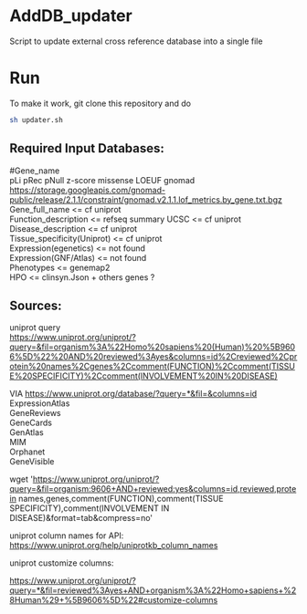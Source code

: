 # AddDB_updater
Script to update external cross reference database into a single file 

# Run 

To make it work, git clone this repository and do 

```bash
sh updater.sh
```

## Required Input Databases:
#Gene_name  
pLi	pRec	pNull z-score missense LOEUF gnomad https://storage.googleapis.com/gnomad-public/release/2.1.1/constraint/gnomad.v2.1.1.lof_metrics.by_gene.txt.bgz     
Gene_full_name	<= cf uniprot   
Function_description <= refseq summary UCSC	<= cf uniprot   
Disease_description	<= cf uniprot   
Tissue_specificity(Uniprot)	<= cf uniprot   
Expression(egenetics)	<= not found   
Expression(GNF/Atlas)	<= not found   
Phenotypes	<= genemap2   
HPO <= clinsyn.Json  + others genes ?   


## Sources:
uniprot query  
https://www.uniprot.org/uniprot/?query=&fil=organism%3A%22Homo%20sapiens%20(Human)%20%5B9606%5D%22%20AND%20reviewed%3Ayes&columns=id%2Creviewed%2Cprotein%20names%2Cgenes%2Ccomment(FUNCTION)%2Ccomment(TISSUE%20SPECIFICITY)%2Ccomment(INVOLVEMENT%20IN%20DISEASE)  

VIA https://www.uniprot.org/database/?query=*&fil=&columns=id  
ExpressionAtlas   
GeneReviews  
GeneCards  
GenAtlas  
MIM  
Orphanet  
GeneVisible  
  
  
wget 'https://www.uniprot.org/uniprot/?query=&fil=organism:9606+AND+reviewed:yes&columns=id,reviewed,protein names,genes,comment(FUNCTION),comment(TISSUE SPECIFICITY),comment(INVOLVEMENT IN DISEASE)&format=tab&compress=no'  
  
uniprot column names for API:
https://www.uniprot.org/help/uniprotkb_column_names  





uniprot customize columns:  

https://www.uniprot.org/uniprot/?query=*&fil=reviewed%3Ayes+AND+organism%3A%22Homo+sapiens+%28Human%29+%5B9606%5D%22#customize-columns  
